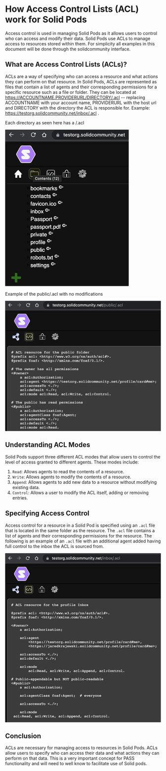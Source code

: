 # How Access Control Lists (ACL) work for Solid Pods

Access control is used in managing Solid Pods as it allows users to control who can access and modify their data. Solid Pods use ACLs to manage access to resources stored within them. For simplicity all examples in this document will be done through the solidcommunity interface.

## What are Access Control Lists (ACLs)?

ACLs are a way of specifying who can access a resource and what actions they can perform on that resource. In Solid Pods, ACLs are represented as files that contain a list of agents and their corresponding permissions for a specific resource such as a file or folder. They can be located at https://ACCOUNTNAME.PROVIDERURL/DIRECTORY/.acl -- replacing ACCOUNTNAME with your account name, PROVIDERURL with the host url and DIRECTORY with the directory the ACL is responsible for.
Example: https://testorg.solidcommunity.net/inbox/.acl .

Each directory as seen here has a /.acl

<img src="./podDirs.jpg" width="400" />

Example of the public/.acl with no modifications

<img src="./aclExamplePublic.jpg" width="600" />

## Understanding ACL Modes

Solid Pods support three different ACL modes that allow users to control the level of access granted to different agents. These modes include:

1.  `Read`: Allows agents to read the contents of a resource.
2.  `Write`: Allows agents to modify the contents of a resource.
3.  `Append`: Allows agents to add new data to a resource without modifying existing data.
4.  `Control`: Allows a user to modify the ACL itself, adding or removing entries.

## Specifying Access Control

Access control for a resource in a Solid Pod is specified using an `.acl` file that is located in the same folder as the resource. The `.acl` file contains a list of agents and their corresponding permissions for the resource. The following is an example of an `.acl` file with an additional agent added having full control to the inbox the ACL is sourced from.

<!-- ![Inbox ACL example](aclExample.jpg) -->

<img src="./aclExampleInbox.jpg" width="600" />

## Conclusion

ACLs are necessary for managing access to resources in Solid Pods. ACLs allow users to specify who can access their data and what actions they can perform on that data. This is a very important concept for PASS functionality and will need to well know to facilitate use of Solid pods.
